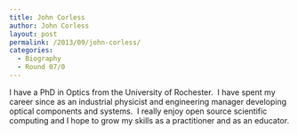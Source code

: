 ```yaml
---
title: John Corless
author: John Corless
layout: post
permalink: /2013/09/john-corless/
categories:
  - Biography
  - Round 07/0
---
```

I have a PhD in Optics from the University of Rochester.  I have spent my career since as an industrial physicist and engineering manager developing optical components and systems.  I really enjoy open source scientific computing and I hope to grow my skills as a practitioner and as an educator.